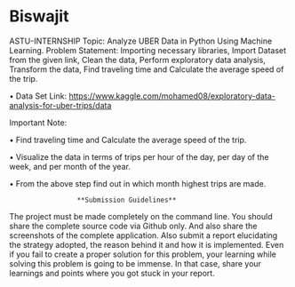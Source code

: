 # Biswajit

ASTU-INTERNSHIP
Topic: Analyze UBER Data in Python Using Machine Learning. Problem Statement: Importing necessary libraries, Import Dataset from the given link, Clean the data, Perform exploratory data analysis, Transform the data, Find traveling time and Calculate the average speed of the trip.

• Data Set Link: https://www.kaggle.com/mohamed08/exploratory-data-analysis-for-uber-trips/data

Important Note:

• Find traveling time and Calculate the average speed of the trip.

• Visualize the data in terms of trips per hour of the day, per day of the week, and per month of the year.

• From the above step find out in which month highest trips are made.

                     **Submission Guidelines**
The project must be made completely on the command line. You should share the complete source code via Github only. And also share the screenshots of the complete application. Also submit a report elucidating the strategy adopted, the reason behind it and how it is implemented. Even if you fail to create a proper solution for this problem, your learning while solving this problem is going to be immense. In that case, share your learnings and points where you got stuck in your report.
